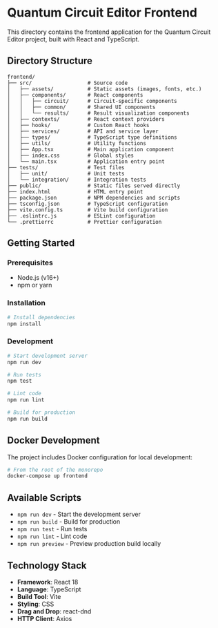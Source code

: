 # Quantum Circuit Editor Frontend

This directory contains the frontend application for the Quantum Circuit Editor project, built with React and TypeScript.

## Directory Structure

```
frontend/
├── src/                  # Source code
│   ├── assets/           # Static assets (images, fonts, etc.)
│   ├── components/       # React components
│   │   ├── circuit/      # Circuit-specific components
│   │   ├── common/       # Shared UI components
│   │   └── results/      # Result visualization components
│   ├── contexts/         # React context providers
│   ├── hooks/            # Custom React hooks
│   ├── services/         # API and service layer
│   ├── types/            # TypeScript type definitions
│   ├── utils/            # Utility functions
│   ├── App.tsx           # Main application component
│   ├── index.css         # Global styles
│   └── main.tsx          # Application entry point
├── tests/                # Test files
│   ├── unit/             # Unit tests
│   └── integration/      # Integration tests
├── public/               # Static files served directly
├── index.html            # HTML entry point
├── package.json          # NPM dependencies and scripts
├── tsconfig.json         # TypeScript configuration
├── vite.config.ts        # Vite build configuration
├── .eslintrc.js          # ESLint configuration
└── .prettierrc           # Prettier configuration
```

## Getting Started

### Prerequisites

- Node.js (v16+)
- npm or yarn

### Installation

```bash
# Install dependencies
npm install
```

### Development

```bash
# Start development server
npm run dev

# Run tests
npm test

# Lint code
npm run lint

# Build for production
npm run build
```

## Docker Development

The project includes Docker configuration for local development:

```bash
# From the root of the monorepo
docker-compose up frontend
```

## Available Scripts

- `npm run dev` - Start the development server
- `npm run build` - Build for production
- `npm run test` - Run tests
- `npm run lint` - Lint code
- `npm run preview` - Preview production build locally

## Technology Stack

- **Framework**: React 18
- **Language**: TypeScript
- **Build Tool**: Vite
- **Styling**: CSS
- **Drag and Drop**: react-dnd
- **HTTP Client**: Axios